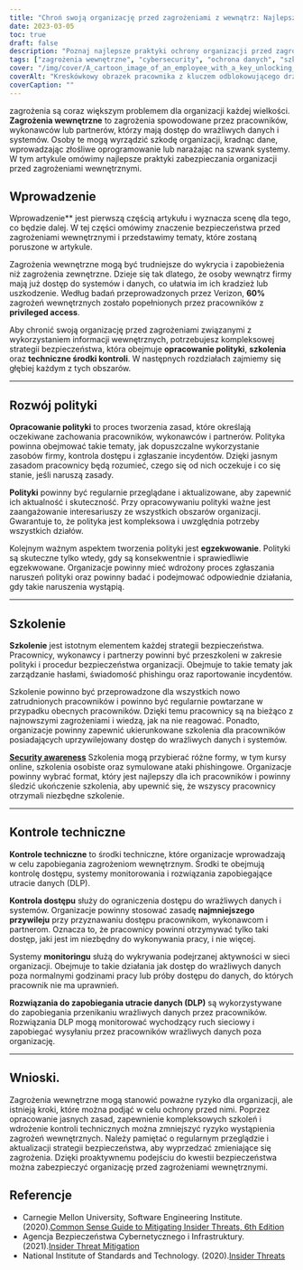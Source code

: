 ```yaml
---
title: "Chroń swoją organizację przed zagrożeniami z wewnątrz: Najlepsze praktyki"
date: 2023-03-05
toc: true
draft: false
description: "Poznaj najlepsze praktyki ochrony organizacji przed zagrożeniami wewnętrznymi powodowanymi przez pracowników, wykonawców lub partnerów, którzy mają dostęp do wrażliwych danych i systemów."
tags: ["zagrożenia wewnętrzne", "cybersecurity", "ochrona danych", "szkolenie pracowników", "kontrole techniczne", "kontrole dostępu", "rozwój polityki", "zapobieganie utracie danych", "reakcja na incydent", "Bezpieczeństwo informatyczne", "zarządzanie ryzykiem", "uprzywilejowany dostęp", "świadomość bezpieczeństwa", "cyberataki", "bezpieczeństwo sieci", "bezpieczeństwo informacji", "wykrywanie zagrożeń", "ocena ryzyka", "polityka bezpieczeństwa", "cyberprzestępczość"]
cover: "/img/cover/A_cartoon_image_of_an_employee_with_a_key_unlocking_a_door.png"
coverAlt: "Kreskówkowy obrazek pracownika z kluczem odblokowującego drzwi oznaczone poufnymi danymi, podczas gdy inny pracownik z lupą przygląda się temu podejrzliwie"
coverCaption: ""
---
```

 zagrożenia są coraz większym problemem dla organizacji każdej wielkości. **Zagrożenia wewnętrzne** to zagrożenia spowodowane przez pracowników, wykonawców lub partnerów, którzy mają dostęp do wrażliwych danych i systemów. Osoby te mogą wyrządzić szkodę organizacji, kradnąc dane, wprowadzając złośliwe oprogramowanie lub narażając na szwank systemy. W tym artykule omówimy najlepsze praktyki zabezpieczania organizacji przed zagrożeniami wewnętrznymi.

## Wprowadzenie

Wprowadzenie** jest pierwszą częścią artykułu i wyznacza scenę dla tego, co będzie dalej. W tej części omówimy znaczenie bezpieczeństwa przed zagrożeniami wewnętrznymi i przedstawimy tematy, które zostaną poruszone w artykule.

Zagrożenia wewnętrzne mogą być trudniejsze do wykrycia i zapobieżenia niż zagrożenia zewnętrzne. Dzieje się tak dlatego, że osoby wewnątrz firmy mają już dostęp do systemów i danych, co ułatwia im ich kradzież lub uszkodzenie. Według badań przeprowadzonych przez Verizon, **60%** zagrożeń wewnętrznych zostało popełnionych przez pracowników z **privileged access**.

Aby chronić swoją organizację przed zagrożeniami związanymi z wykorzystaniem informacji wewnętrznych, potrzebujesz kompleksowej strategii bezpieczeństwa, która obejmuje **opracowanie polityki**, **szkolenia** oraz **techniczne środki kontroli**. W następnych rozdziałach zajmiemy się głębiej każdym z tych obszarów.

__________

## Rozwój polityki

**Opracowanie polityki** to proces tworzenia zasad, które określają oczekiwane zachowania pracowników, wykonawców i partnerów. Polityka powinna obejmować takie tematy, jak dopuszczalne wykorzystanie zasobów firmy, kontrola dostępu i zgłaszanie incydentów. Dzięki jasnym zasadom pracownicy będą rozumieć, czego się od nich oczekuje i co się stanie, jeśli naruszą zasady.

**Polityki** powinny być regularnie przeglądane i aktualizowane, aby zapewnić ich aktualność i skuteczność. Przy opracowywaniu polityki ważne jest zaangażowanie interesariuszy ze wszystkich obszarów organizacji. Gwarantuje to, że polityka jest kompleksowa i uwzględnia potrzeby wszystkich działów.

Kolejnym ważnym aspektem tworzenia polityki jest **egzekwowanie**. Polityki są skuteczne tylko wtedy, gdy są konsekwentnie i sprawiedliwie egzekwowane. Organizacje powinny mieć wdrożony proces zgłaszania naruszeń polityki oraz powinny badać i podejmować odpowiednie działania, gdy takie naruszenia wystąpią.

__________

## Szkolenie

**Szkolenie** jest istotnym elementem każdej strategii bezpieczeństwa. Pracownicy, wykonawcy i partnerzy powinni być przeszkoleni w zakresie polityki i procedur bezpieczeństwa organizacji. Obejmuje to takie tematy jak zarządzanie hasłami, świadomość phishingu oraz raportowanie incydentów.

Szkolenie powinno być przeprowadzone dla wszystkich nowo zatrudnionych pracowników i powinno być regularnie powtarzane w przypadku obecnych pracowników. Dzięki temu pracownicy są na bieżąco z najnowszymi zagrożeniami i wiedzą, jak na nie reagować. Ponadto, organizacje powinny zapewnić ukierunkowane szkolenia dla pracowników posiadających uprzywilejowany dostęp do wrażliwych danych i systemów.

[**Security awareness**](https://simeononsecurity.ch/articles/how-to-build-and-manage-an-effective-cybersecurity-awareness-training-program/) Szkolenia mogą przybierać różne formy, w tym kursy online, szkolenia osobiste oraz symulowane ataki phishingowe. Organizacje powinny wybrać format, który jest najlepszy dla ich pracowników i powinny śledzić ukończenie szkolenia, aby upewnić się, że wszyscy pracownicy otrzymali niezbędne szkolenie.

__________

## Kontrole techniczne

**Kontrole techniczne** to środki techniczne, które organizacje wprowadzają w celu zapobiegania zagrożeniom wewnętrznym. Środki te obejmują kontrolę dostępu, systemy monitorowania i rozwiązania zapobiegające utracie danych (DLP).

**Kontrola dostępu** służy do ograniczenia dostępu do wrażliwych danych i systemów. Organizacje powinny stosować zasadę **najmniejszego przywileju** przy przyznawaniu dostępu pracownikom, wykonawcom i partnerom. Oznacza to, że pracownicy powinni otrzymywać tylko taki dostęp, jaki jest im niezbędny do wykonywania pracy, i nie więcej.

Systemy **monitoringu** służą do wykrywania podejrzanej aktywności w sieci organizacji. Obejmuje to takie działania jak dostęp do wrażliwych danych poza normalnymi godzinami pracy lub próby dostępu do danych, do których pracownik nie ma uprawnień.

**Rozwiązania do zapobiegania utracie danych (DLP)** są wykorzystywane do zapobiegania przenikaniu wrażliwych danych przez pracowników. Rozwiązania DLP mogą monitorować wychodzący ruch sieciowy i zapobiegać wysyłaniu przez pracowników wrażliwych danych poza organizację.

__________

## Wnioski.

Zagrożenia wewnętrzne mogą stanowić poważne ryzyko dla organizacji, ale istnieją kroki, które można podjąć w celu ochrony przed nimi. Poprzez opracowanie jasnych zasad, zapewnienie kompleksowych szkoleń i wdrożenie kontroli technicznych można zmniejszyć ryzyko wystąpienia zagrożeń wewnętrznych. Należy pamiętać o regularnym przeglądzie i aktualizacji strategii bezpieczeństwa, aby wyprzedzać zmieniające się zagrożenia. Dzięki proaktywnemu podejściu do kwestii bezpieczeństwa można zabezpieczyć organizację przed zagrożeniami wewnętrznymi.

## Referencje

- Carnegie Mellon University, Software Engineering Institute. (2020).[Common Sense Guide to Mitigating Insider Threats, 6th Edition](https://resources.sei.cmu.edu/library/asset-view.cfm?assetid=508010)
- Agencja Bezpieczeństwa Cybernetycznego i Infrastruktury. (2021).[Insider Threat Mitigation](https://www.cisa.gov/topics/physical-security/insider-threat-mitigation)
- National Institute of Standards and Technology. (2020).[Insider Threats](https://csrc.nist.gov/glossary/term/insider_threat)
